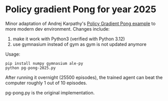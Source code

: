 # Policy gradient Pong for year 2025

Minor adaptation of Andrej Karpathy's [Policy Gradient Pong example](https://gist.github.com/karpathy/a4166c7fe253700972fcbc77e4ea32c5) to more modern dev environment. Changes include:
1. make it work with Python3 (verified with Python 3.12)
2. use gymnasium instead of gym as gym is not updated anymore

Usage:
```
pip install numpy gymnasium ale-py
python pg-pong-2025.py
```

After running it overnight (25500 episodes), the trained agent can beat the computer roughly 1 out of 10 episodes.

pg-pong.py is the original implementation.
